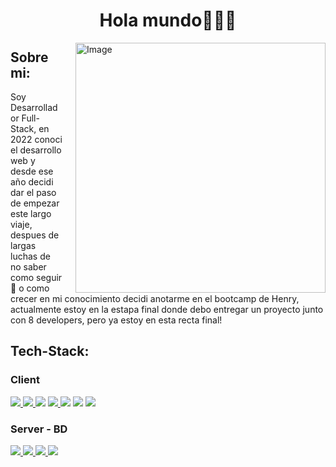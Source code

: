 <h1 align="center">Hola mundo👋👨‍💻</h1>

  <img align="right" src="https://mir-s3-cdn-cf.behance.net/project_modules/hd/f4b50571097767.5bb9fee9d515c.gif" alt="Image" width="400px" style="margin-left:20px"/>
 
<h2>Sobre mi:</h2>
  <p>Soy Desarrollador Full-Stack, en 2022 conoci el desarrollo web y desde ese año decidi dar el paso de empezar este largo viaje, despues de largas luchas de no saber como seguir 🫠 o como crecer en mi conocimiento decidi anotarme en el bootcamp de Henry, actualmente estoy en la estapa final donde debo entregar un proyecto junto con 8 developers, pero ya estoy en esta recta final!</p>
<h2>Tech-Stack:</h2>
<h3>Client</h3>
<div>
  <a href="https://developer.mozilla.org/es/docs/Web/HTML" target="_blank">
    <img src="https://skillicons.dev/icons?i=html" /> 
  </a>
  <a href="https://developer.mozilla.org/es/docs/Web/CSS"  target="_blank">
    <img src="https://skillicons.dev/icons?i=css" />
    </a>
  <a href="https://developer.mozilla.org/es/docs/Web/JavaScript" target="_blank"><img src="https://skillicons.dev/icons?i=javascript" /></a> 
    <a href="https://www.typescriptlang.org/" target="_blank">
    <img src="https://skillicons.dev/icons?i=typescript" />
    </a>
    <a href="https://tailwindcss.com/" target="_blank">  <img src="https://skillicons.dev/icons?i=tailwind" /></a>
    <a href="https://es.react.dev/" target="_blank">  <img src="https://skillicons.dev/icons?i=react" /></a>
    <a href="https://nextjs.org/" target="_blank">
     <img src="https://skillicons.dev/icons?i=nextjs" />
    </a>
 
</div>
<h3>Server - BD </h3>
 <div>
     <a href="https://nodejs.org/es" target="_blank">
         <img src="https://skillicons.dev/icons?i=nodejs" />
     </a>
     <a href="https://expressjs.com/es/" target="_blank">
      <img src="https://skillicons.dev/icons?i=express" />
     </a>
     <a href="https://www.postgresql.org/" target="_blank">
      <img src="https://skillicons.dev/icons?i=postgres" />
     </a>    
     <a href="https://sequelize.org/" target="_blank">
       <img src="https://skillicons.dev/icons?i=sequelize" />
     </a>
</div>

  
 
